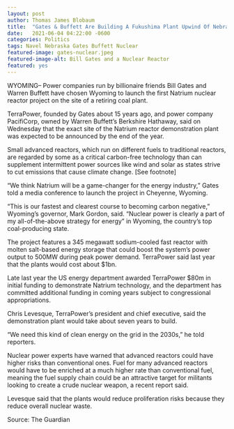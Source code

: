 ```yaml
---
layout: post 
author: Thomas James Blobaum 
title:  "Gates & Buffett Are Building A Fukushima Plant Upwind Of Nebraska"
date:   2021-06-04 04:22:00 -0600
categories: Politics 
tags: Navel Nebraska Gates Buffett Nuclear 
featured-image: gates-nuclear.jpeg
featured-image-alt: Bill Gates and a Nuclear Reactor
featured: yes
---
```

WYOMING– Power companies run by billionaire friends Bill Gates and Warren Buffett have chosen Wyoming to launch the first Natrium nuclear reactor project on the site of a retiring coal plant.

TerraPower, founded by Gates about 15 years ago, and power company PacifiCorp, owned by Warren Buffett’s Berkshire Hathaway, said on Wednesday that the exact site of the Natrium reactor demonstration plant was expected to be announced by the end of the year.

Small advanced reactors, which run on different fuels to traditional reactors, are regarded by some as a critical carbon-free technology than can supplement intermittent power sources like wind and solar as states strive to cut emissions that cause climate change. [See footnote]

“We think Natrium will be a game-changer for the energy industry,” Gates told a media conference to launch the project in Cheyenne, Wyoming.

“This is our fastest and clearest course to becoming carbon negative,” Wyoming’s governor, Mark Gordon, said. “Nuclear power is clearly a part of my all-of-the-above strategy for energy” in Wyoming, the country’s top coal-producing state.

The project features a 345 megawatt sodium-cooled fast reactor with molten salt-based energy storage that could boost the system’s power output to 500MW during peak power demand. TerraPower said last year that the plants would cost about $1bn.

Late last year the US energy department awarded TerraPower $80m in initial funding to demonstrate Natrium technology, and the department has committed additional funding in coming years subject to congressional appropriations.

Chris Levesque, TerraPower’s president and chief executive, said the demonstration plant would take about seven years to build.

“We need this kind of clean energy on the grid in the 2030s,” he told reporters.

Nuclear power experts have warned that advanced reactors could have higher risks than conventional ones. Fuel for many advanced reactors would have to be enriched at a much higher rate than conventional fuel, meaning the fuel supply chain could be an attractive target for militants looking to create a crude nuclear weapon, a recent report said.

Levesque said that the plants would reduce proliferation risks because they reduce overall nuclear waste.

Source: The Guardian

<a href="https://www.theguardian.com/us-news/2021/jun/03/bill-gates-warren-buffett-new-nuclear-reactor-wyoming-natrium" data-iframely-url></a>
